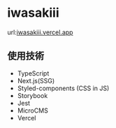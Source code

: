 # iwasakiii
url:[iwasakiii.vercel.app](iwasakiii.vercel.app)

## 使用技術
- TypeScript
- Next.js(SSG)
- Styled-components (CSS in JS)
- Storybook
- Jest
- MicroCMS
- Vercel